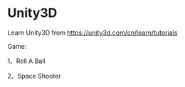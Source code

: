 # Unity3D
Learn Unity3D from https://unity3d.com/cn/learn/tutorials

Game:

1、Roll A Ball

2、Space Shooter
